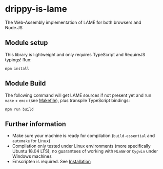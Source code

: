 # drippy-is-lame
The Web-Assembly implementation of LAME for both browsers and Node.JS

## Module setup

This library is lightweight and only requires TypeScript and RequireJS typings! Run:
```
npm install
```

## Module Build

The following command will get LAME sources if not present yet and run `make` + `emcc` (see [Makefile](Makefile)), plus transpile TypeScript bindings:
```
npm run build
```

## Further information
 - Make sure your machine is ready for compilation (`build-essential` and `automake` for Linux)
 - Compilation only tested under Linux environments (more specifically Ubuntu 18.04 LTS), no guarantees of working with `MinGW` or `Cygwin` under Windows machines
 - Emscripten is required. See [Installation](https://emscripten.org/docs/getting_started/downloads.html#installation-instructions)
